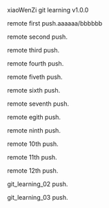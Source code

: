 xiaoWenZi git learning v1.0.0



remote first push.aaaaaa/bbbbbb


remote second push.

remote third push.

remote fourth push.

remote fiveth push.

remote sixth push.

remote seventh push.

remote egith push.

remote ninth push.

remote 10th push.

remote 11th push.

remote 12th push.

git_learning_02 push.

git_learning_03 push.
